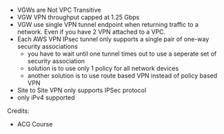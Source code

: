 - VGWs are Not VPC Transitive 
- VGW VPN throughput capped at 1.25 Gbps
- VGW use single VPN tunnel endpoint when returning traffic to a network. Even if you have 2 VPN attached to a VPC. 
- Each AWS VPN IPsec tunnel only supports a single pair of one-way security associations
  - you have to wait until one tunnel times out to use a seperate set of security association
  - solution is to use only 1 policy for all network devices
  - another solution is to use route based VPN instead of policy based VPN
- Site to Site VPN only supports IPSec protocol 
- only iPv4 supported 




Credits: 
- ACG Course 
